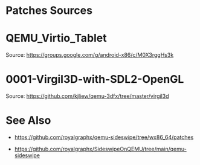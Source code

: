 # Patches Sources

# QEMU_Virtio_Tablet

Source: https://groups.google.com/g/android-x86/c/M0X3rggHs3k

# 0001-Virgil3D-with-SDL2-OpenGL

Source: https://github.com/kjliew/qemu-3dfx/tree/master/virgil3d

# See Also

- https://github.com/royalgraphx/qemu-sideswipe/tree/wx86_64/patches

- https://github.com/royalgraphx/SideswipeOnQEMU/tree/main/qemu-sideswipe
